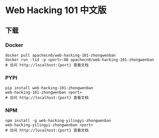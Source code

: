 # Web Hacking 101 中文版

## 下载

### Docker

```
docker pull apachecn0/web-hacking-101-zhongwenban
docker run -tid -p <port>:80 apachecn0/web-hacking-101-zhongwenban
# 访问 http://localhost:{port} 查看文档
```

### PYPI

```
pip install web-hacking-101-zhongwenban
web-hacking-101-zhongwenban <port>
# 访问 http://localhost:{port} 查看文档
```

### NPM

```
npm install -g web-hacking-yilingyi-zhongwenban
web-hacking-yilingyi-zhongwenban <port>
# 访问 http://localhost:{port} 查看文档
```
